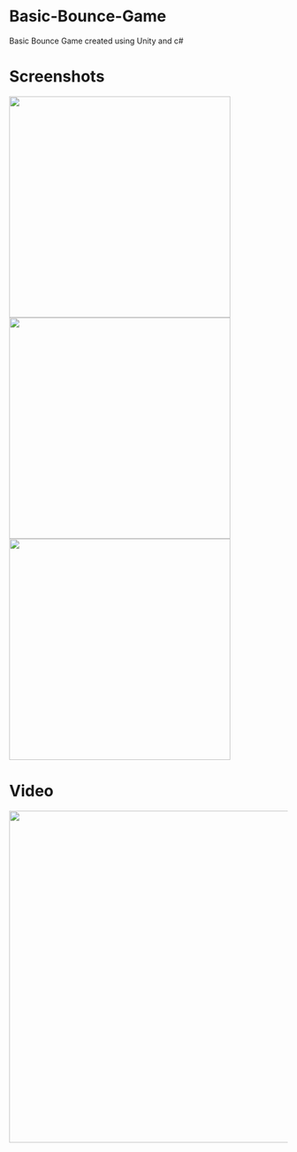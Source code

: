 # Basic-Bounce-Game
Basic Bounce Game created using Unity and c#

# Screenshots
<img src="github-Images/Balls1.jpg" height="400">  <img src="github-Images/Balls2.jpg" height="400">  <img src="github-Images/Balls3.jpg" height="400">

# Video
<img src="github-Images/BallsVideo1.gif" height="600">

